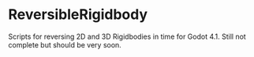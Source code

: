 # ReversibleRigidbody
 Scripts for reversing 2D and 3D Rigidbodies in time for Godot 4.1.
 Still not complete but should be very soon.
